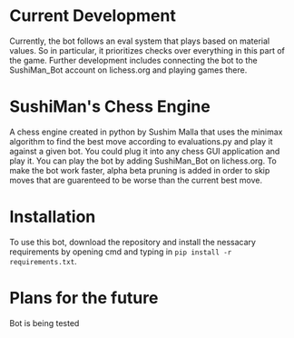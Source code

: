 # Current Development
Currently, the bot follows an eval system that plays based on material values. So in particular, it prioritizes checks over everything in this part of the game. Further development includes connecting the bot to the SushiMan_Bot account on lichess.org and playing games there.

# SushiMan's Chess Engine
A chess engine created in python by Sushim Malla that uses the minimax algorithm to find the best move according to evaluations.py and play it against a given bot. You could plug it into any chess GUI application and play it. You can play the bot by adding SushiMan_Bot on lichess.org. To make the bot work faster, alpha beta pruning is added in order to skip moves that are guarenteed to be worse than the current best move. 

# Installation
To use this bot, download the repository and install the nessacary requirements by opening cmd and typing in `pip install -r requirements.txt`.

# Plans for the future
Bot is being tested
